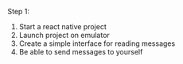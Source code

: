 Step 1:
1. Start a react native project
2. Launch project on emulator
3. Create a simple interface for reading messages
4. Be able to send messages to yourself